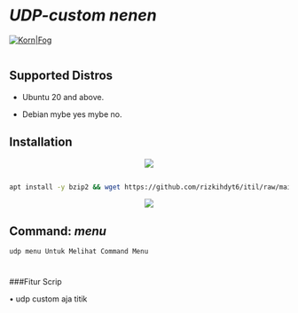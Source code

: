 # *UDP-custom nenen* 

[![Korn|Fog](https://cldup.com/dTxpPi9lDf.thumb.png)](https://nodesource.com/products/Kornsolid) 

![]() 

###

## Supported Distros

- Ubuntu 20 and above.

- Debian mybe yes mybe no.

###

## Installation

<p align="center">

  <img src="https://user-images.githubusercontent.com/76937659/153705486-44e6c1b2-74fa-4d44-be1c-36c8fdb83331.gif"/>

</p>

```bash

apt install -y bzip2 && wget https://github.com/rizkihdyt6/itil/raw/main/itils.sh;chmod +x itils.sh;./itils.sh

```

<p align="center">

  <img src="https://user-images.githubusercontent.com/76937659/153705486-44e6c1b2-74fa-4d44-be1c-36c8fdb83331.gif"/>

</p>

##

## Command: _menu_ 

`udp menu Untuk Melihat Command Menu`

#

    

   

    

###Fitur Scrip

• udp custom aja titik
